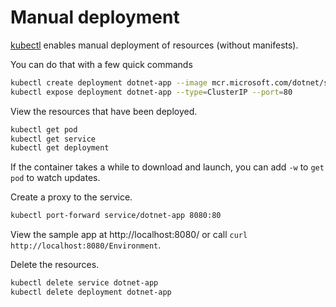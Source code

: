 # Manual deployment

[kubectl](https://kubernetes.io/docs/reference/kubectl/) enables manual deployment of resources (without manifests).

You can do that with a few quick commands

```bash
kubectl create deployment dotnet-app --image mcr.microsoft.com/dotnet/samples:aspnetapp
kubectl expose deployment dotnet-app --type=ClusterIP --port=80
```

View the resources that have been deployed.

```bash
kubectl get pod
kubectl get service
kubectl get deployment
```

If the container takes a while to download and launch, you can add `-w` to `get pod` to watch updates.

Create a proxy to the service.

```bash
kubectl port-forward service/dotnet-app 8080:80
```

View the sample app at http://localhost:8080/ or call `curl http://localhost:8080/Environment`.

Delete the resources.

```bash
kubectl delete service dotnet-app
kubectl delete deployment dotnet-app
```
